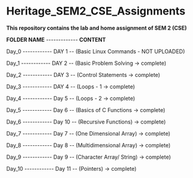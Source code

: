 # Heritage_SEM2_CSE_Assignments

**This repository contains the lab and home assignment of SEM 2 (CSE)**

**FOLDER NAME** ------------- **CONTENT**
              
Day_0 ------------ DAY 1 -- (Basic Linux Commands - NOT UPLOADED)
             
Day_1 ------------ DAY 2 -- (Basic Problem Solving -> complete)
             
Day_2 ------------ DAY 3 -- (Control Statements -> complete)
              
Day_3 ------------ DAY 4 -- (Loops - 1 -> complete)
              
Day_4 ------------ Day 5 -- (Loops - 2 -> complete)
              
Day_5 ------------ Day 6 -- (Basics of C Functions -> complete)

Day_6 ------------ Day 10 -- (Recursive Functions) -> complete)

Day_7 ------------ Day 7 -- (One Dimensional Array) -> complete)

Day_8 ------------ Day 8 -- (Multidimensional Array) -> complete)

Day_9 ------------ Day 9 -- (Character Array/ String) -> complete)

Day_10 ------------ Day 11 -- (Pointers) -> complete)
